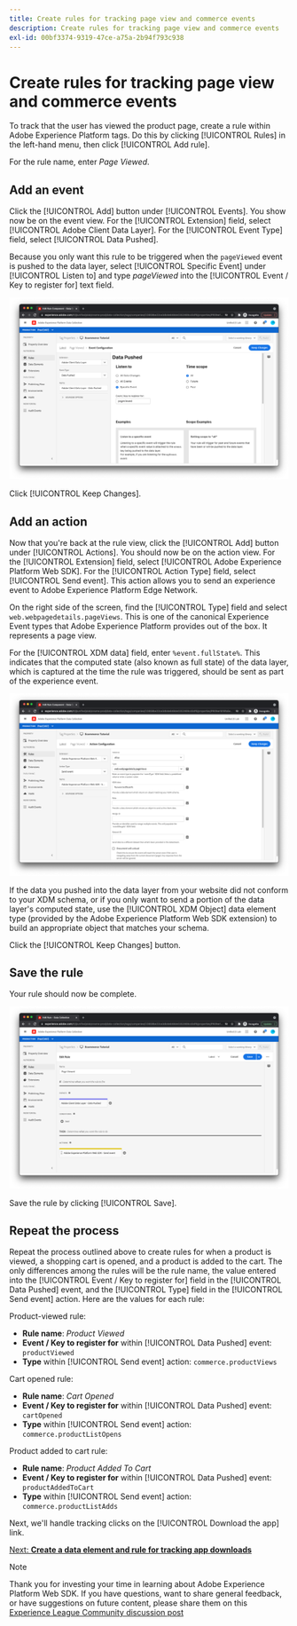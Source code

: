 ```yaml
---
title: Create rules for tracking page view and commerce events
description: Create rules for tracking page view and commerce events
exl-id: 00bf3374-9319-47ce-a75a-2b94f793c938
---
```

# Create rules for tracking page view and commerce events

To track that the user has viewed the product page, create a rule within Adobe Experience Platform tags. Do this by clicking [!UICONTROL Rules] in the left-hand menu, then click [!UICONTROL Add rule].

For the rule name, enter _Page Viewed_.

## Add an event

Click the [!UICONTROL Add] button under [!UICONTROL Events]. You show now be on the event view. For the [!UICONTROL Extension] field, select [!UICONTROL Adobe Client Data Layer]. For the [!UICONTROL Event Type] field, select [!UICONTROL Data Pushed].

Because you only want this rule to be triggered when the `pageViewed` event is pushed to the data layer, select [!UICONTROL Specific Event] under [!UICONTROL Listen to] and type _pageViewed_ into the [!UICONTROL Event / Key to register for] text field.

![Page viewed event](../assets/page-viewed-event.png)

Click [!UICONTROL Keep Changes].

## Add an action

Now that you're back at the rule view, click the [!UICONTROL Add] button under [!UICONTROL Actions]. You should now be on the action view. For the [!UICONTROL Extension] field, select [!UICONTROL Adobe Experience Platform Web SDK]. For the [!UICONTROL Action Type] field, select [!UICONTROL Send event]. This action allows you to send an experience event to Adobe Experience Platform Edge Network.

On the right side of the screen, find the [!UICONTROL Type] field and select `web.webpagedetails.pageViews`. This is one of the canonical Experience Event types that Adobe Experience Platform provides out of the box. It represents a page view.

For the [!UICONTROL XDM data] field, enter `%event.fullState%`. This indicates that the computed state (also known as full state) of the data layer, which is captured at the time the rule was triggered, should be sent as part of the experience event.

![Page viewed action](../assets/page-viewed-action.png)

If the data you pushed into the data layer from your website did not conform to your XDM schema, or if you only want to send a portion of the data layer's computed state, use the [!UICONTROL XDM Object] data element type (provided by the Adobe Experience Platform Web SDK extension) to build an appropriate object that matches your schema.

Click the [!UICONTROL Keep Changes] button.

## Save the rule

Your rule should now be complete.

![Page viewed rule](../assets/page-viewed-rule.png)

Save the rule by clicking [!UICONTROL Save].

## Repeat the process

Repeat the process outlined above to create rules for when a product is viewed, a shopping cart is opened, and a product is added to the cart. The only differences among the rules will be the rule name, the value entered into the [!UICONTROL Event / Key to register for] field in the [!UICONTROL Data Pushed] event, and the [!UICONTROL Type] field in the [!UICONTROL Send event] action. Here are the values for each rule:

Product-viewed rule:

* **Rule name**: _Product Viewed_
* **Event / Key to register for** within [!UICONTROL Data Pushed] event: `productViewed`
* **Type** within [!UICONTROL Send event] action: `commerce.productViews`

Cart opened rule:

* **Rule name**: _Cart Opened_
* **Event / Key to register for** within [!UICONTROL Data Pushed] event: `cartOpened`
* **Type** within [!UICONTROL Send event] action: `commerce.productListOpens`

Product added to cart rule:

* **Rule name**: _Product Added To Cart_
* **Event / Key to register for** within [!UICONTROL Data Pushed] event: `productAddedToCart`
* **Type** within [!UICONTROL Send event] action: `commerce.productListAdds` 

Next, we'll handle tracking clicks on the [!UICONTROL Download the app] link.

[Next: **Create a data element and rule for tracking app downloads**](create-a-data-element-and-rule-for-tracking-app-downloads.md)

>[!NOTE]
>
>Thank you for investing your time in learning about Adobe Experience Platform Web SDK. If you have questions, want to share general feedback, or have suggestions on future content, please share them on this [Experience League Community discussion post](https://experienceleaguecommunities.adobe.com/t5/adobe-experience-platform-launch/tutorial-discussion-implement-adobe-experience-cloud-with-web/td-p/444996)
